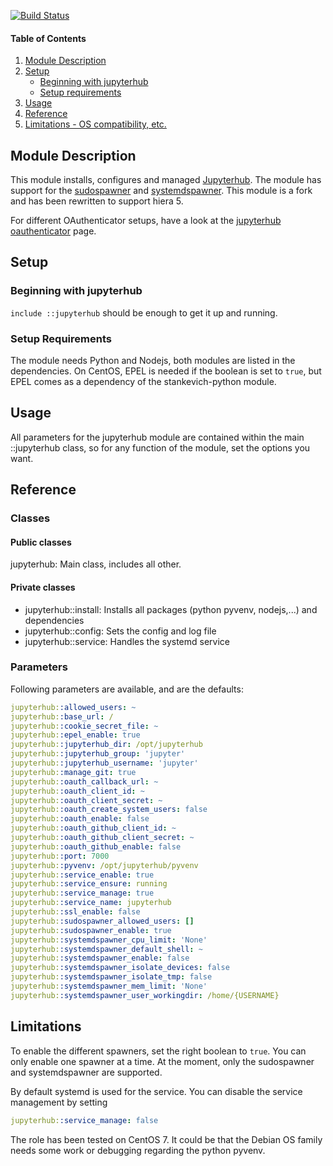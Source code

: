 [![Build Status](https://travis-ci.org/yorickps/puppet-jupyterhub.svg?branch=master)](https://travis-ci.org/yorickps/puppet-jupyterhub)

#### Table of Contents

1. [Module Description](#module-description)
1. [Setup](#setup)
    * [Beginning with jupyterhub](#beginning-with-jupyterhub)
    * [Setup requirements](#setup-requirements)
1. [Usage](#usage)
1. [Reference](#reference)
1. [Limitations - OS compatibility, etc.](#limitations)


## Module Description

This module installs, configures and managed [Jupyterhub](https://github.com/jupyterhub/jupyterhub). The module has support for the [sudospawner](https://github.com/jupyterhub/sudospawner) and [systemdspawner](https://github.com/jupyterhub/systemdspawner). This module is a fork and has been rewritten to support hiera 5.

For different OAuthenticator setups, have a look at the [jupyterhub oauthenticator](https://github.com/jupyterhub/oauthenticator) page.

## Setup

### Beginning with jupyterhub

`include ::jupyterhub` should be enough to get it up and running.


### Setup Requirements

The module needs Python and Nodejs, both modules are listed in the dependencies. On CentOS, EPEL is needed if the boolean is set to `true`, but EPEL comes as a dependency of the stankevich-python module.

## Usage

All parameters for the jupyterhub module are contained within the main ::jupyterhub class, so for any function of the module, set the options you want.


## Reference

### Classes

#### Public classes

jupyterhub: Main class, includes all other.

#### Private classes

- jupyterhub::install: Installs all packages (python pyvenv, nodejs,...) and dependencies
- jupyterhub::config: Sets the config and log file
- jupyterhub::service: Handles the systemd service

### Parameters

Following parameters are available, and are the defaults:

```yaml
jupyterhub::allowed_users: ~
jupyterhub::base_url: /
jupyterhub::cookie_secret_file: ~
jupyterhub::epel_enable: true
jupyterhub::jupyterhub_dir: /opt/jupyterhub
jupyterhub::jupyterhub_group: 'jupyter'
jupyterhub::jupyterhub_username: 'jupyter'
jupyterhub::manage_git: true
jupyterhub::oauth_callback_url: ~
jupyterhub::oauth_client_id: ~
jupyterhub::oauth_client_secret: ~
jupyterhub::oauth_create_system_users: false
jupyterhub::oauth_enable: false
jupyterhub::oauth_github_client_id: ~
jupyterhub::oauth_github_client_secret: ~
jupyterhub::oauth_github_enable: false
jupyterhub::port: 7000
jupyterhub::pyvenv: /opt/jupyterhub/pyvenv
jupyterhub::service_enable: true
jupyterhub::service_ensure: running
jupyterhub::service_manage: true
jupyterhub::service_name: jupyterhub
jupyterhub::ssl_enable: false
jupyterhub::sudospawner_allowed_users: []
jupyterhub::sudospawner_enable: true
jupyterhub::systemdspawner_cpu_limit: 'None'
jupyterhub::systemdspawner_default_shell: ~
jupyterhub::systemdspawner_enable: false
jupyterhub::systemdspawner_isolate_devices: false
jupyterhub::systemdspawner_isolate_tmp: false
jupyterhub::systemdspawner_mem_limit: 'None'
jupyterhub::systemdspawner_user_workingdir: /home/{USERNAME}
```

## Limitations

To enable the different spawners, set the right boolean to `true`. You can only enable one spawner at a time.
At the moment, only the sudospawner and systemdspawner are supported.

By default systemd is used for the service. You can disable the service management by setting

```yaml
jupyterhub::service_manage: false
```

The role has been tested on CentOS 7. It could be that the Debian OS family needs some work or debugging regarding the python pyvenv.
